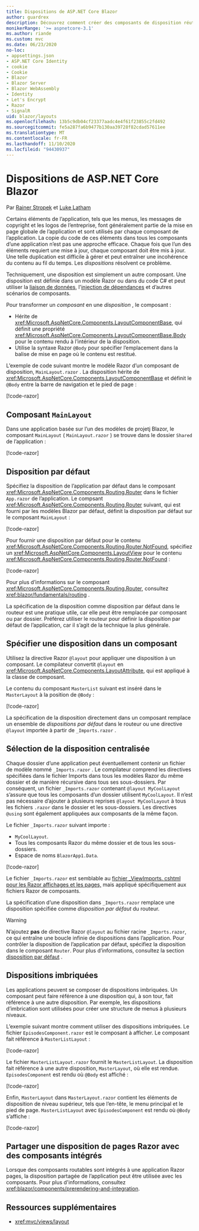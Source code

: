 ```yaml
---
title: Dispositions de ASP.NET Core Blazor
author: guardrex
description: Découvrez comment créer des composants de disposition réutilisables pour les applications Blazor.
monikerRange: '>= aspnetcore-3.1'
ms.author: riande
ms.custom: mvc
ms.date: 06/23/2020
no-loc:
- appsettings.json
- ASP.NET Core Identity
- cookie
- Cookie
- Blazor
- Blazor Server
- Blazor WebAssembly
- Identity
- Let's Encrypt
- Razor
- SignalR
uid: blazor/layouts
ms.openlocfilehash: 13b5c9db04cf23377aadc4e4f61f23855c2fd492
ms.sourcegitcommit: fe5a287fa6b9477b130aa39728f82cdad57611ee
ms.translationtype: MT
ms.contentlocale: fr-FR
ms.lasthandoff: 11/10/2020
ms.locfileid: "94430937"
---
```

# <a name="aspnet-core-no-locblazor-layouts"></a>Dispositions de ASP.NET Core Blazor

Par [Rainer Stropek](https://www.timecockpit.com) et [Luke Latham](https://github.com/guardrex)

Certains éléments de l’application, tels que les menus, les messages de copyright et les logos de l’entreprise, font généralement partie de la mise en page globale de l’application et sont utilisés par chaque composant de l’application. La copie du code de ces éléments dans tous les composants d’une application n’est pas une approche efficace. Chaque fois que l’un des éléments requiert une mise à jour, chaque composant doit être mis à jour. Une telle duplication est difficile à gérer et peut entraîner une incohérence du contenu au fil du temps. Les *dispositions* résolvent ce problème.

Techniquement, une disposition est simplement un autre composant. Une disposition est définie dans un modèle Razor ou dans du code C# et peut utiliser la [liaison de données](xref:blazor/components/data-binding), l'[injection de dépendances](xref:blazor/fundamentals/dependency-injection) et d’autres scénarios de composants.

Pour transformer un *composant* en une *disposition* , le composant :

* Hérite de <xref:Microsoft.AspNetCore.Components.LayoutComponentBase>, qui définit une propriété <xref:Microsoft.AspNetCore.Components.LayoutComponentBase.Body> pour le contenu rendu à l’intérieur de la disposition.
* Utilise la syntaxe Razor `@Body` pour spécifier l’emplacement dans la balise de mise en page où le contenu est restitué.

L’exemple de code suivant montre le modèle Razor d’un composant de disposition, `MainLayout.razor` . La disposition hérite de <xref:Microsoft.AspNetCore.Components.LayoutComponentBase> et définit le `@Body` entre la barre de navigation et le pied de page :

[!code-razor[](layouts/sample_snapshot/3.x/MainLayout.razor?highlight=1,13)]

## <a name="mainlayout-component"></a>Composant `MainLayout`

Dans une application basée sur l’un des modèles de projetj Blazor, le composant `MainLayout` ( `MainLayout.razor` ) se trouve dans le dossier `Shared` de l’application :

[!code-razor[](./common/samples/3.x/BlazorWebAssemblySample/Shared/MainLayout.razor)]

## <a name="default-layout"></a>Disposition par défaut

Spécifiez la disposition de l’application par défaut dans le composant <xref:Microsoft.AspNetCore.Components.Routing.Router> dans le fichier `App.razor` de l’application. Le compsant <xref:Microsoft.AspNetCore.Components.Routing.Router> suivant, qui est fourni par les modèles Blazor par défaut, définit la disposition par défaut sur le composant `MainLayout` :

[!code-razor[](layouts/sample_snapshot/3.x/App1.razor?highlight=3)]

Pour fournir une disposition par défaut pour le contenu <xref:Microsoft.AspNetCore.Components.Routing.Router.NotFound>, spécifiez un <xref:Microsoft.AspNetCore.Components.LayoutView> pour le contenu <xref:Microsoft.AspNetCore.Components.Routing.Router.NotFound> :

[!code-razor[](layouts/sample_snapshot/3.x/App2.razor?highlight=6-9)]

Pour plus d’informations sur le composant <xref:Microsoft.AspNetCore.Components.Routing.Router>, consultez <xref:blazor/fundamentals/routing> .

La spécification de la disposition comme disposition par défaut dans le routeur est une pratique utile, car elle peut être remplacée par composant ou par dossier. Préférez utiliser le routeur pour définir la disposition par défaut de l’application, car il s’agit de la technique la plus générale.

## <a name="specify-a-layout-in-a-component"></a>Spécifier une disposition dans un composant

Utilisez la directive Razor `@layout` pour appliquer une disposition à un composant. Le compilateur convertit `@layout` en <xref:Microsoft.AspNetCore.Components.LayoutAttribute>, qui est appliqué à la classe de composant.

Le contenu du composant `MasterList` suivant est inséré dans le `MasterLayout` à la position de `@Body` :

[!code-razor[](layouts/sample_snapshot/3.x/MasterList.razor?highlight=1)]

La spécification de la disposition directement dans un composant remplace un ensemble de *dispositions par défaut* dans le routeur ou une directive `@layout` importée à partir de `_Imports.razor` .

## <a name="centralized-layout-selection"></a>Sélection de la disposition centralisée

Chaque dossier d’une application peut éventuellement contenir un fichier de modèle nommé `_Imports.razor` . Le compilateur comprend les directives spécifiées dans le fichier Imports dans tous les modèles Razor du même dossier et de manière récursive dans tous ses sous-dossiers. Par conséquent, un fichier `_Imports.razor` contenant `@layout MyCoolLayout` s’assure que tous les composants d’un dossier utilisent `MyCoolLayout`. Il n’est pas nécessaire d’ajouter à plusieurs reprises `@layout MyCoolLayout` à tous les fichiers `.razor` dans le dossier et les sous-dossiers. Les directives `@using` sont également appliquées aux composants de la même façon.

Le fichier `_Imports.razor` suivant importe :

* `MyCoolLayout`.
* Tous les composants Razor du même dossier et de tous les sous-dossiers.
* Espace de noms `BlazorApp1.Data`.
 
[!code-razor[](layouts/sample_snapshot/3.x/_Imports.razor)]

Le fichier `_Imports.razor` est semblable au [fichier _ViewImports. cshtml pour les Razor affichages et les pages,](xref:mvc/views/layout#importing-shared-directives) mais appliqué spécifiquement aux fichiers Razor de composants.

La spécification d’une disposition dans `_Imports.razor` remplace une disposition spécifiée comme *disposition par défaut* du routeur.

> [!WARNING]
> N’ajoutez **pas** de directive Razor `@layout` au fichier racine `_Imports.razor`, ce qui entraîne une boucle infinie de dispositions dans l’application. Pour contrôler la disposition de l’application par défaut, spécifiez la disposition dans le composant `Router`. Pour plus d’informations, consultez la section [disposition par défaut](#default-layout) .

## <a name="nested-layouts"></a>Dispositions imbriquées

Les applications peuvent se composer de dispositions imbriquées. Un composant peut faire référence à une disposition qui, à son tour, fait référence à une autre disposition. Par exemple, les dispositions d’imbrication sont utilisées pour créer une structure de menus à plusieurs niveaux.

L’exemple suivant montre comment utiliser des dispositions imbriquées. Le fichier `EpisodesComponent.razor` est le composant à afficher. Le composant fait référence à `MasterListLayout` :

[!code-razor[](layouts/sample_snapshot/3.x/EpisodesComponent.razor?highlight=1)]

Le fichier `MasterListLayout.razor` fournit le `MasterListLayout`. La disposition fait référence à une autre disposition, `MasterLayout`, où elle est rendue. `EpisodesComponent` est rendu où `@Body` est affiché :

[!code-razor[](layouts/sample_snapshot/3.x/MasterListLayout.razor?highlight=1,9)]

Enfin, `MasterLayout` dans `MasterLayout.razor` contient les éléments de disposition de niveau supérieur, tels que l’en-tête, le menu principal et le pied de page. `MasterListLayout` avec `EpisodesComponent` est rendu où `@Body` s’affiche :

[!code-razor[](layouts/sample_snapshot/3.x/MasterLayout.razor?highlight=6)]

## <a name="share-a-no-locrazor-pages-layout-with-integrated-components"></a>Partager une disposition de pages Razor avec des composants intégrés

Lorsque des composants routables sont intégrés à une application Razor pages, la disposition partagée de l’application peut être utilisée avec les composants. Pour plus d'informations, consultez <xref:blazor/components/prerendering-and-integration>.

## <a name="additional-resources"></a>Ressources supplémentaires

* <xref:mvc/views/layout>
